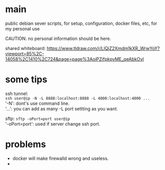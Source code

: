 # main
public debian sever scripts, for setup, configuration, docker files, etc, for my personal use 

CAUTION: 
no personal information should be here.

shared whiteboard:
https://www.tldraw.com/r/LlQjZ2Xmdm1kXR_WrwYoY?viewport=85%2C-14058%2C1410%2C724&page=page%3AoiPZifpkpvME_qeAbkOvl

# some tips

ssh tunnel:  
`ssh user@ip -N -L 8888:localhost:8888 -L 4000:localhost:4000 ...`  
'-N': dont's use command line.  
'...': you can add as many -L port settting as you want.

sftp:
`sftp -oPort=port user@ip`  
'-oPort=port': used if server change ssh port.

# problems
- docker will make firewalld wrong and useless.
- 
